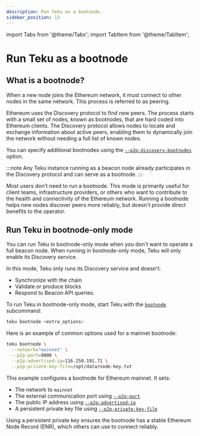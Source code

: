 ```yaml
---
description: Run Teku as a bootnode.
sidebar_position: 13
---
```


import Tabs from '@theme/Tabs';
import TabItem from '@theme/TabItem';

# Run Teku as a bootnode

## What is a bootnode?

When a new node joins the Ethereum network, it must connect to other nodes in the same network. This
process is referred to as peering.

Ethereum uses the Discovery protocol to find new peers. The process starts with a small set of nodes, known
as bootnodes, that are hard coded into Ethereum clients. The Discovery protocol allows nodes to locate and
exchange information about active peers, enabling them to dynamically join the network without needing a
full list of known nodes.

You can specify additional bootnodes using the [`--p2p-discovery-bootnodes`](../reference/cli/index.md#p2p-discovery-bootnodes) option.

:::note
Any Teku instance running as a beacon node already participates in the Discovery protocol and can serve
as a bootnode.
:::

Most users don’t need to run a bootnode. This mode is primarily useful for client teams, infrastructure
providers, or others who want to contribute to the health and connectivity of the Ethereum network.
Running a bootnode helps new nodes discover peers more reliably, but doesn't provide direct benefits to the operator.

## Run Teku in bootnode-only mode

You can run Teku in bootnode-only mode when you don't want to operate a full beacon node.
When running in bootnode-only mode, Teku will only enable its Discovery service.

In this mode, Teku only runs its Discovery service and doesn't:

- Synchronize with the chain
- Validate or produce blocks
- Respond to Beacon API queries.

To run Teku in bootnode-only mode, start Teku with the [`bootnode`](../reference/cli/subcommands/bootnode.md) subcommand:

```bash
teku bootnode <extra_options>
```

Here is an example of common options used for a mainnet bootnode:

```bash
teku bootnode \
  --network="mainnet" \
  --p2p-port=9000 \
  --p2p-advertised-ip=116.250.191.71 \
  --p2p-private-key-file=/opt/data/node-key.txt
```

This example configures a bootnode for Ethereum mainnet. It sets:

- The network to `mainnet`
- The external communication port using [`--p2p-port`](../reference/cli/index.md#p2p-port)
- The public IP address using [`--p2p-advertised-ip`](../reference/cli/index.md#p2p-advertised-ip)
- A persistent private key file using [`--p2p-private-key-file`](../reference/cli/index.md#p2p-private-key-file)

Using a persistent private key ensures the bootnode has a stable Ethereum Node Record (ENR), which others
can use to connect reliably.
